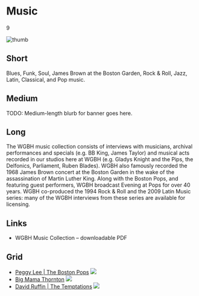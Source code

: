 # Music

9

![thumb](https://s3.amazonaws.com/wgbhstocksales.org/content/collections/music/RockandRoll_01_348x196.png)


## Short

Blues, Funk, Soul, James Brown at the Boston Garden, Rock & Roll,
Jazz, Latin, Classical,  and Pop music.

## Medium

TODO: Medium-length blurb for banner goes here.

## Long

The WGBH music collection consists of interviews with musicians, archival 
performances and specials (e.g. BB King, James Taylor) and musical acts recorded 
in our studios here at WGBH (e.g. Gladys Knight and the Pips, the Delfonics, 
Parliament, Ruben Blades). WGBH also famously recorded the 1968 James Brown 
concert at the Boston Garden in the wake of the assassination of Martin Luther 
King.  Along with the Boston Pops, and featuring guest performers, WGBH broadcast 
Evening at Pops for over 40 years.  WGBH co-produced the 1994 Rock & Roll and the 
2009 Latin Music series: many of the WGBH interviews from these series are available 
for licensing. 

## Links

- WGBH Music Collection – downloadable PDF

## Grid

- [Peggy Lee | The Boston Pops](/TODO) ![](https://s3.amazonaws.com/wgbhstocksales.org/content/collections/music/EAP_PeggyLee1_348x196.png)
- [Big Mama Thornton](/TODO) ![](https://s3.amazonaws.com/wgbhstocksales.org/content/collections/music/BigMama2_348x196.png)
- [David Ruffin | The Temptations](/TODO) ![](https://s3.amazonaws.com/wgbhstocksales.org/content/collections/music/SpringSpecial_Ruffin_348x196.png)
